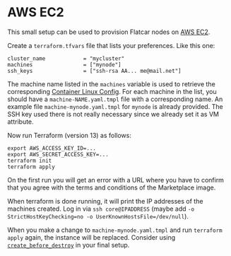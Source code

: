 # AWS EC2

This small setup can be used to provision Flatcar nodes on [AWS EC2](https://aws.amazon.com/ec2/).

Create a `terraform.tfvars` file that lists your preferences. Like this one:

```
cluster_name            = "mycluster"
machines                = ["mynode"]
ssh_keys                = ["ssh-rsa AA... me@mail.net"]
```

The machine name listed in the `machines` variable is used to retrieve the corresponding [Container Linux Config](https://www.flatcar.org/docs/latest/provisioning/cl-config/). For each machine in the list, you should have a `machine-NAME.yaml.tmpl` file with a corresponding name. An example file `machine-mynode.yaml.tmpl` for `mynode` is already provided. The SSH key used there is not really necessary since we already set it as VM attribute.

Now run Terraform (version 13) as follows:

```
export AWS_ACCESS_KEY_ID=...
export AWS_SECRET_ACCESS_KEY=...
terraform init
terraform apply
```

On the first run you will get an error with a URL where you have to confirm that you agree with the terms and conditions of the Marketplace image.

When terraform is done running, it will print the IP addresses of the machines created. Log in via `ssh core@IPADDRESS` (maybe add `-o StrictHostKeyChecking=no -o UserKnownHostsFile=/dev/null`).

When you make a change to `machine-mynode.yaml.tmpl` and run `terraform apply` again, the instance will be replaced. Consider using [`create_before_destroy`](https://www.terraform.io/docs/configuration/meta-arguments/lifecycle.html#syntax-and-arguments) in your final setup.
